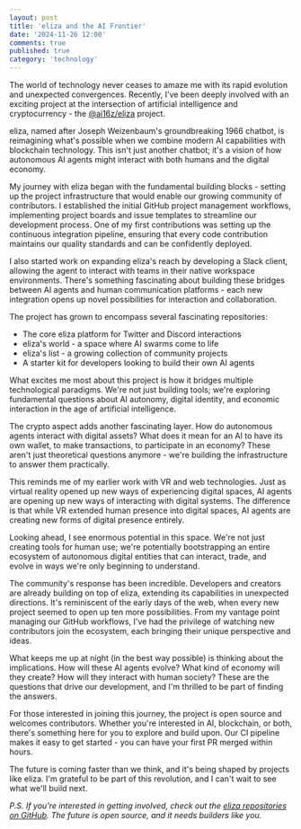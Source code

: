 ```yaml
---
layout: post
title: 'eliza and the AI Frontier'
date: '2024-11-26 12:00'
comments: true
published: true
category: 'technology'
---
```


The world of technology never ceases to amaze me with its rapid evolution and unexpected convergences. Recently, I've been deeply involved with an exciting project at the intersection of artificial intelligence and cryptocurrency - the [@ai16z/eliza](https://github.com/ai16z/eliza) project.

eliza, named after Joseph Weizenbaum's groundbreaking 1966 chatbot, is reimagining what's possible when we combine modern AI capabilities with blockchain technology. This isn't just another chatbot; it's a vision of how autonomous AI agents might interact with both humans and the digital economy.

My journey with eliza began with the fundamental building blocks - setting up the project infrastructure that would enable our growing community of contributors. I established the initial GitHub project management workflows, implementing project boards and issue templates to streamline our development process. One of my first contributions was setting up the continuous integration pipeline, ensuring that every code contribution maintains our quality standards and can be confidently deployed.

I also started work on expanding eliza's reach by developing a Slack client, allowing the agent to interact with teams in their native workspace environments. There's something fascinating about building these bridges between AI agents and human communication platforms - each new integration opens up novel possibilities for interaction and collaboration.

The project has grown to encompass several fascinating repositories:
- The core eliza platform for Twitter and Discord interactions
- eliza's world - a space where AI swarms come to life
- eliza's list - a growing collection of community projects
- A starter kit for developers looking to build their own AI agents

What excites me most about this project is how it bridges multiple technological paradigms. We're not just building tools; we're exploring fundamental questions about AI autonomy, digital identity, and economic interaction in the age of artificial intelligence.

The crypto aspect adds another fascinating layer. How do autonomous agents interact with digital assets? What does it mean for an AI to have its own wallet, to make transactions, to participate in an economy? These aren't just theoretical questions anymore - we're building the infrastructure to answer them practically.

This reminds me of my earlier work with VR and web technologies. Just as virtual reality opened up new ways of experiencing digital spaces, AI agents are opening up new ways of interacting with digital systems. The difference is that while VR extended human presence into digital spaces, AI agents are creating new forms of digital presence entirely.

Looking ahead, I see enormous potential in this space. We're not just creating tools for human use; we're potentially bootstrapping an entire ecosystem of autonomous digital entities that can interact, trade, and evolve in ways we're only beginning to understand.

The community's response has been incredible. Developers and creators are already building on top of eliza, extending its capabilities in unexpected directions. It's reminiscent of the early days of the web, when every new project seemed to open up ten more possibilities. From my vantage point managing our GitHub workflows, I've had the privilege of watching new contributors join the ecosystem, each bringing their unique perspective and ideas.

What keeps me up at night (in the best way possible) is thinking about the implications. How will these AI agents evolve? What kind of economy will they create? How will they interact with human society? These are the questions that drive our development, and I'm thrilled to be part of finding the answers.

For those interested in joining this journey, the project is open source and welcomes contributors. Whether you're interested in AI, blockchain, or both, there's something here for you to explore and build upon. Our CI pipeline makes it easy to get started - you can have your first PR merged within hours.

The future is coming faster than we think, and it's being shaped by projects like eliza. I'm grateful to be part of this revolution, and I can't wait to see what we'll build next.

*P.S. If you're interested in getting involved, check out the [eliza repositories on GitHub](https://github.com/ai16z/). The future is open source, and it needs builders like you.*